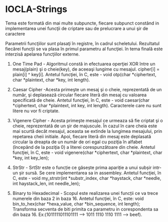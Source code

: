 # IOCLA-Strings

Tema este formată din mai multe subpuncte, fiecare subpunct constând in implementarea unei funcţii de criptare sau de prelucrare a unui şir de caractere

Parametrii funcţiilor sunt plasaţi în registre, în cadrul scheletului. Rezultatul fiecărei funcţii se va plasa în primul parametru al funcţiei.
în tema finală este interzisă apelarea funcţiilor externe.

1. One Time Pad - Algoritmul constă in efectuarea operţiei XOR între un mesaj(plain) şi o cheie(key), de aceeaşi lungime cu mesajul.
 cipher[i] = plain[i] ^ key[i]. Antetul funcţiei, în C, este - void otp(char *ciphertext, char *plaintext, char *key, int length).
 
2. Caesar Cipher -Acesta primeşte un mesaj şi o cheie, reprezentată de un număr, şi deplasează circular fiecare literă din mesaj cu valoarea specificată de cheie.
Antetul funcţiei, în C, este - void caesar(char *ciphertext, char *plaintext, int key, int length). Caracterele care nu sunt litere nu vor fi criptate.
 
3. Vigenere Cipher - Acesta primeşte mesajul ce urmeaza să fie criptat şi o cheie, reprezentată de un şir de majuscule. În cazul în care cheia este mai scurtă decât
mesajul, aceasta se extinde la lungimea mesajului, prin repetarea cheii initiale. Apoi, fiecare literă din mesaj este deplasată circular la dreapta de un număr de ori
egal cu poziţia în alfabet (începând de la poziţia 0) a literei corespunzătoare din cheie.
Antetul funcţiei, în C, este - void vigenere(char *ciphertext, char *plaintext, char *key, int key_len);

4. StrStr - SrtStr este o funcție ce găsește prima apariție a unui subșir intr-un șir sursă. Se cere implementarea sa in assembley.
Antetul funcţiei, în C, este - void my_strstr(int *substr_index, char *haystack, char *needle, int haystack_len, int needle_len);

5. Binary to Hexadecimal - Scopul este realizarea unei funcții ce va trece numerele din baza 2 in baza 16.
Antetul funcţiei, în C, este: void bin_to_hex(char *hexa_value, char *bin_sequence, int length);
Transforma secventa de biti primita ca parametru in corespondenta sa din baza 16.  Ex:(1011111011101111 -->    1011 1110 1110 1111    --> beef).
